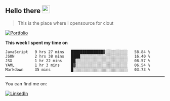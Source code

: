 <h2>Hello there <img src="https://camo.githubusercontent.com/2019d90b5d6b109833b6e130852e36fce013bb14/68747470733a2f2f63756c746f667468657061727479706172726f742e636f6d2f706172726f74732f68642f6c6170746f705f706172726f742e676966" width="25px"></h2>

>This is the place where I opensource for clout

[![Portfolio](https://img.shields.io/badge/web-portfolio-black)](https://izqalan.github.io/?utm_source=github&utm_medium=social&utm_campaign=portfolio)

**This week I spent my time on**
<!--START_SECTION:waka-->
```text
JavaScript   9 hrs 27 mins   ██████████████▓░░░░░░░░░░   58.84 % 
JSON         2 hrs 38 mins   ████░░░░░░░░░░░░░░░░░░░░░   16.40 % 
JSX          1 hr 22 mins    ██░░░░░░░░░░░░░░░░░░░░░░░   08.57 % 
YAML         1 hr 3 mins     █▓░░░░░░░░░░░░░░░░░░░░░░░   06.54 % 
Markdown     35 mins         █░░░░░░░░░░░░░░░░░░░░░░░░   03.73 % 
```
<!--END_SECTION:waka-->
___

You can find me on:

[![LinkedIn](https://img.omvr.io/linkedin.svg)](https://www.linkedin.com/in/izqalan/)
